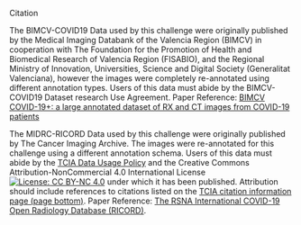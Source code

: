 Citation

The BIMCV-COVID19 Data used by this challenge were originally published by the Medical Imaging Databank of the Valencia Region (BIMCV) in cooperation with The Foundation for the Promotion of Health and Biomedical Research of Valencia Region (FISABIO), and the Regional Ministry of Innovation, Universities, Science and Digital Society (Generalitat Valenciana), however the images were completely re-annotated using different annotation types. Users of this data must abide by the BIMCV-COVID19 Dataset research Use Agreement. Paper Reference: [BIMCV COVID-19+: a large annotated dataset of RX and CT images from COVID-19 patients](https://arxiv.org/abs/2006.01174)

The MIDRC-RICORD Data used by this challenge were originally published by The Cancer Imaging Archive. The images were re-annotated for this challenge using a different annotation schema. Users of this data must abide by the [TCIA Data Usage Policy](https://wiki.cancerimagingarchive.net/display/Public/Data+Usage+Policies+and+Restrictions) and the Creative Commons Attribution-NonCommercial 4.0 International License [![License: CC BY-NC 4.0](https://img.shields.io/badge/License-CC%20BY--NC%204.0-lightgrey.svg)](https://creativecommons.org/licenses/by-nc/4.0/) under which it has been published. Attribution should include references to citations listed on the [TCIA citation information page (page bottom)](https://wiki.cancerimagingarchive.net/pages/viewpage.action?pageId=70230281#702302814dc5f53338634b35a3500cbed18472e0). Paper Reference: [The RSNA International COVID-19 Open Radiology Database (RICORD)](https://pubs.rsna.org/doi/full/10.1148/radiol.2021203957).

